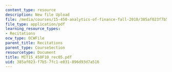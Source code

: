 ```yaml
---
content_type: resource
description: New file Upload
file: /media/courses/15-450-analytics-of-finance-fall-2010/385af023f7b57fc1e031896d93d7a516_MIT15_450F10_rec05.pdf
file_type: application/pdf
learning_resource_types:
- Recitations
ocw_type: OCWFile
parent_title: Recitations
parent_type: CourseSection
resourcetype: Document
title: MIT15_450F10_rec05.pdf
uid: 385af023-f7b5-7fc1-e031-896d93d7a516
---
```

